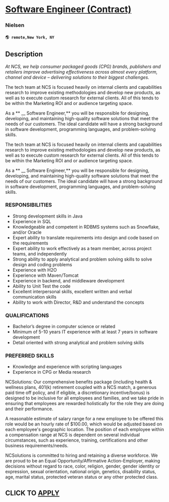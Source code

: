 # [Software Engineer (Contract)](https://www.remotewlb.com/apply/software-engineer-contract-118635)  
### Nielsen  
#### `🌎 remote,New York, NY`  

## Description

_At NCS, we help consumer packaged goods (CPG) brands, publishers and retailers improve advertising effectiveness across almost every platform, channel and device – delivering solutions to their biggest challenges._

  

The tech team at NCS is focused heavily on internal clients and capabilities research to improve existing methodologies and develop new products, as well as to execute custom research for external clients. All of this tends to be within the Marketing ROI and or audience targeting space.

  

As a ** __ Software Engineer,** you will be responsible for designing, developing, and maintaining high-quality software solutions that meet the needs of our customers. The ideal candidate will have a strong background in software development, programming languages, and problem-solving skills.

  

The tech team at NCS is focused heavily on internal clients and capabilities research to improve existing methodologies and develop new products, as well as to execute custom research for external clients. All of this tends to be within the Marketing ROI and or audience targeting space.

  

As a ** __ Software Engineer,** you will be responsible for designing, developing, and maintaining high-quality software solutions that meet the needs of our customers. The ideal candidate will have a strong background in software development, programming languages, and problem-solving skills.

  

### RESPONSIBILITIES

* Strong development skills in Java 
* Experience in SQL
* Knowledgeable and competent in RDBMS systems such as Snowflake, and/or Oracle 
* Expert ability to translate requirements into design and code based on the requirements
* Expert ability to work effectively as a team member, across project teams, and independently
* Strong ability to apply analytical and problem solving skills to solve design and coding problems
* Experience with H2O
* Experience with Maven/Tomcat
* Experience in backend, and middleware development
* Ability to Unit Test the code 
* Excellent interpersonal skills, excellent written and verbal communication skills
* Ability to work with Director, R&D and understand the concepts

  

### QUALIFICATIONS

* Bachelor’s degree in computer science or related 
* Minimum of 5-10 years IT experience with at least 7 years in software development
* Detail oriented with strong analytical and problem solving skills

  

### PREFERRED SKILLS

* Knowledge and experience with scripting languages
* Experience in CPG or Media research

  

NCSolutions: Our comprehensive benefits package (including health & wellness plans, 401(k) retirement coupled with a NCS match, a generous paid time off policy, and if eligible, a discretionary incentive/bonus) is designed to be inclusive for all employees and families, and we take pride in ensuring that employees are rewarded holistically for the role they are doing and their performance.

  

A reasonable estimate of salary range for a new employee to be offered this role would be an hourly rate of $100.00, which would be adjusted based on each employee's geographic location. The position of each employee within a compensation range at NCS is dependent on several individual circumstances, such as experience, training, certifications and other business requirements/needs.

  

NCSolutions is committed to hiring and retaining a diverse workforce. We are proud to be an Equal Opportunity/Affirmative Action-Employer, making decisions without regard to race, color, religion, gender, gender identity or expression, sexual orientation, national origin, genetics, disability status, age, marital status, protected veteran status or any other protected class.

  
## CLICK TO [APPLY](https://www.remotewlb.com/apply/software-engineer-contract-118635)

